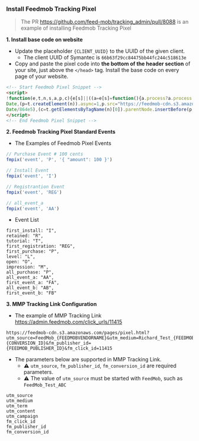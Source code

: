 ### Install Feedmob Tracking Pixel

> The PR https://github.com/feed-mob/tracking_admin/pull/8088 is an example of
> installing Feedmob Tracking Pixel

**1. Install base code on website**
- Update the placeholder `{CLIENT_UUID}` to the UUID of the given client.
    - The client UUID of Symantec is `66b63f29cc84475bb44fc244c518613e`
-  Copy and paste the pixel code into **the bottom of the header section** of
   your site, just above the `</head>` tag. Install the base code on every page
of your website.
```HTML
<!-- Start Feedmob Pixel Snippet -->
<script>
!function(e,t,n,s,a,p,c){e[s]||((a=e[s]=function(){a.process?a.process.apply(a,arguments):a.queue.push(arguments)}).queue=[],a.t=+new
Date,(p=t.createElement(n)).async=1,p.src="https://feedmob-cdn.s3.amazonaws.com/js/fmpixel.js?t="+864e5*Math.ceil(new
Date/864e5),(c=t.getElementsByTagName(n)[0]).parentNode.insertBefore(p,c))}(window,document,"script","fmpix"),fmpix("init","{CLIENT_UUID}"),fmpix("event","pageload");
</script>
<!-- End Feedmob Pixel Snippet -->
```

**2. Feedmob Tracking Pixel Standard Events**

- The Examples of Feedmob Pixel Events
```Javascript
// Purchase Event # 100 cents
fmpix('event', 'P', '{ "amount": 100 }')

// Install Event
fmpix('event', 'I')

// Registrantion Event
fmpix('event', 'REG')

// all_event_a
fmpix('event', 'AA')
```

- Event List
```
first_install: "I",
retained: "R",
tutorial: "T",
first_registration: "REG",
first_purchase: "P",
level: "L",
open: "O",
impression: "M",
all_purchase: "P",
all_event_a: "AA",
first_event_a: "FA",
all_event_b: "AB",
first_event_b: "FB"
```

**3. MMP Tracking Link Configuration**

- The example of MMP Tracking Link https://admin.feedmob.com/click_urls/11415
```
https://feedmob-cdn.s3.amazonaws.com/pages/pixel.html?utm_source=FeedMob_{FEEDMOBVENDORNAME}&utm_medium=Richard_Test_{FEEDMOBVENDORNAME}&utm_campaign=Richard_Test&fm_conversion_id={CONVERSION_ID}&fm_publisher_id={FEEDMOB_PUBLISHER_ID}&fm_click_id=11415
```

- The parameters below are supported in MMP Tracking Link.
   - :warning: `utm_source`, `fm_publisher_id`, `fm_conversion_id` are required parameters.
   - :warning: The value of `utm_source` must be started with `FeedMob`, such as `FeedMob_Test_ABC`
```
utm_source
utm_medium
utm_term
utm_content
utm_campaign
fm_click_id
fm_publisher_id
fm_conversion_id
```
